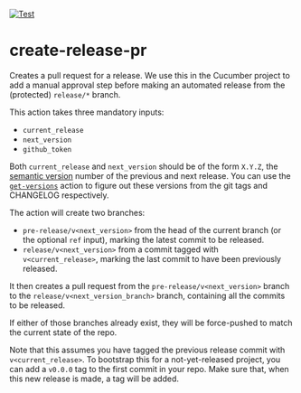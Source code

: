 [![Test](https://github.com/cucumber/action-create-release-pr/actions/workflows/test.yaml/badge.svg)](https://github.com/cucumber/action-create-release-pr/actions/workflows/test.yaml)

# create-release-pr

Creates a pull request for a release. We use this in the Cucumber project to add a manual
approval step before making an automated release from the (protected) `release/*` branch.

This action takes three mandatory inputs:

* `current_release`
* `next_version`
* `github_token`

Both `current_release` and `next_version` should be of the form `X.Y.Z`, the [semantic version] number of the previous and next release. You can use the [`get-versions`](https://github.com/cucumber/action-get-versions) action to figure out these versions from the git tags and CHANGELOG respectively.

The action will create two branches: 

* `pre-release/v<next_version>` from the head of the current branch (or the optional `ref` input), marking the latest commit to be released.
* `release/v<next_version>` from a commit tagged with `v<current_release>`, marking the last commit to have been previously released.

It then creates a pull request from the `pre-release/v<next_version>` branch to the `release/v<next_version_branch>` branch, containing all the commits to be released.

If either of those branches already exist, they will be force-pushed to match the current state of the repo.

Note that this assumes you have tagged the previous release commit with `v<current_release>`. To bootstrap this for a not-yet-released project, you can add a `v0.0.0` tag to the first commit in your repo. Make sure that, when this new release is made, a tag will be added.

[semantic version]: https://semver.org/
